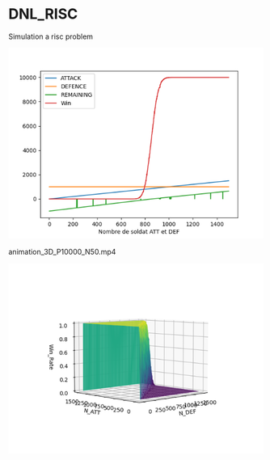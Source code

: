 # DNL_RISC
Simulation a risc problem

![Alt text](Courbe_en_fonction_de_N_ATTACK_0_to_1500.png?raw=true "Title")


animation_3D_P10000_N50.mp4


![Alt text](3D_WinRate_echantillon=1000_interval=10.png?raw=true "Title")
